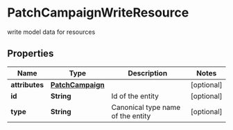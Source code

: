 

# PatchCampaignWriteResource

write model data for resources

## Properties

| Name | Type | Description | Notes |
|------------ | ------------- | ------------- | -------------|
|**attributes** | [**PatchCampaign**](PatchCampaign.md) |  |  [optional] |
|**id** | **String** | Id of the entity |  [optional] |
|**type** | **String** | Canonical type name of the entity |  [optional] |



